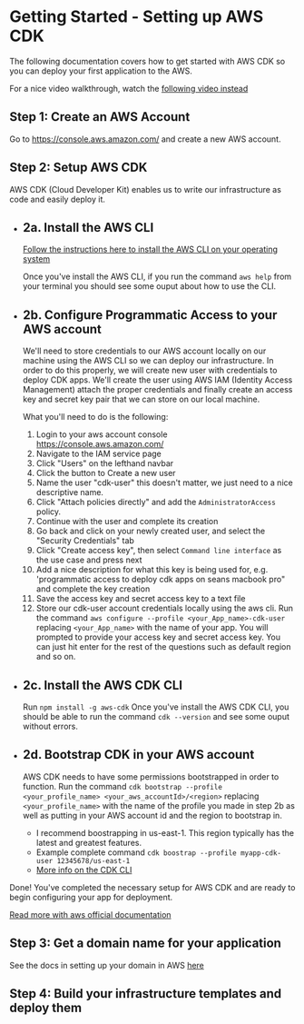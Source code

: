 # Getting Started - Setting up AWS CDK

The following documentation covers how to get started with AWS CDK so you can deploy your first application to the AWS.

For a nice video walkthrough, watch the [following video instead](https://www.youtube.com/watch?v=Fa3PfnaK5dc&ab_channel=FarukAda)

## Step 1: Create an AWS Account

Go to https://console.aws.amazon.com/ and create a new AWS account.

## Step 2: Setup AWS CDK

AWS CDK (Cloud Developer Kit) enables us to write our infrastructure as code and easily deploy it.

- ## 2a. Install the AWS CLI

  [Follow the instructions here to install the AWS CLI on your operating system](https://docs.aws.amazon.com/cli/latest/userguide/getting-started-install.html)

  Once you've install the AWS CLI, if you run the command `aws help` from your terminal you should see some ouput about how to use the CLI.

- ## 2b. Configure Programmatic Access to your AWS account

  We'll need to store credentials to our AWS account locally on our machine using the AWS CLI so we can deploy our infrastructure.
  In order to do this properly, we will create new user with credentials to deploy CDK apps. We'll create the user using AWS IAM (Identity Access Management) attach the proper credentials and finally create an access key and secret key pair that we can store on our local machine.

  What you'll need to do is the following:

  1. Login to your aws account console https://console.aws.amazon.com/
  2. Navigate to the IAM service page
  3. Click "Users" on the lefthand navbar
  4. Click the button to Create a new user
  5. Name the user "cdk-user" this doesn't matter, we just need to a nice descriptive name.
  6. Click "Attach policies directly" and add the `AdministratorAccess` policy.
  7. Continue with the user and complete its creation
  8. Go back and click on your newly created user, and select the "Security Credentials" tab
  9. Click "Create access key", then select `Command line interface` as the use case and press next
  10. Add a nice description for what this key is being used for, e.g. 'programmatic access to deploy cdk apps on seans macbook pro" and complete the key creation
  11. Save the access key and secret access key to a text file
  12. Store our cdk-user account credentials locally using the aws cli. Run the command `aws configure --profile <your_App_name>-cdk-user` replacing `<your_App_name>` with the name of your app. You will prompted to provide your access key and secret access key. You can just hit enter for the rest of the questions such as default region and so on.

- ## 2c. Install the AWS CDK CLI

  Run `npm install -g aws-cdk`
  Once you've install the AWS CDK CLI, you should be able to run the command `cdk --version` and see some ouput without errors.

- ## 2d. Bootstrap CDK in your AWS account

  AWS CDK needs to have some permissions bootstrapped in order to function. Run the command `cdk bootstrap --profile <your_profile_name> <your_aws_accountId>/<region>` replacing `<your_profile_name>` with the name of the profile you made in step 2b as well as putting in your AWS account id and the region to bootstrap in.

  - I recommend boostrapping in us-east-1. This region typically has the latest and greatest features.
  - Example complete command `cdk boostrap --profile myapp-cdk-user 12345678/us-east-1`
  - [More info on the CDK CLI](https://docs.aws.amazon.com/cdk/v2/guide/cli.html#cli-bootstrap)

Done! You've completed the necessary setup for AWS CDK and are ready to begin configuring your app for deployment.

[Read more with aws official documentation](https://docs.aws.amazon.com/cdk/v2/guide/getting_started.html)

## Step 3: Get a domain name for your application

See the docs in setting up your domain in AWS [here](./domains.md)

## Step 4: Build your infrastructure templates and deploy them
